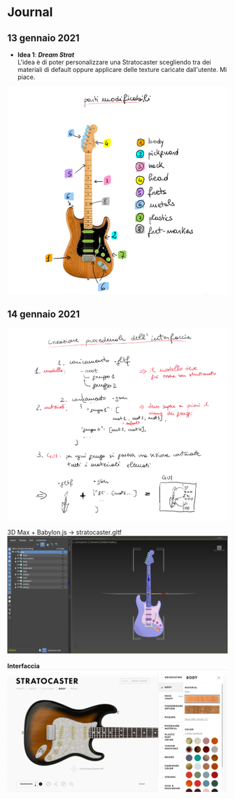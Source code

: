 # Journal

## 13 gennaio 2021
* **Idea 1**: __*Dream Strat*__
\
L'idea è di poter personalizzare una Stratocaster scegliendo tra dei materiali di default oppure applicare delle texture caricate dall'utente.
Mi piace.

<img src="images/journal/parti_modificabili_chitarra.png" alt="Sketch delle parti modificabili" width="600">


## 14 gennaio 2021
<img src="images/journal/idea_generazione_gui.png" alt="Sketch delle parti modificabili" width="600">


3D Max + Babylon.js -> stratocaster.gltf
<img src="images/journal/organizzazione_modello.png" alt="Sketch delle parti modificabili" max-width="800">
\
\
**Interfaccia**
<img src="images/journal/fender_configurator.png" alt="Sketch delle parti modificabili" max-width="800">
